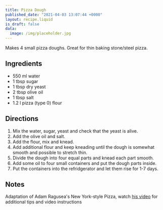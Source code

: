 ```yaml
---
title: Pizza Dough
published_date: "2021-04-03 13:07:44 +0000"
layout: recipe.liquid
is_draft: false
data:
  image: /img/placeholder.jpg
---
```

Makes 4 small pizza doughs. Great for thin baking stone/steel pizza.

## Ingredients

- 550 ml water
- 1 tbsp sugar
- 1 tbsp dry yeast
- 2 tbsp olive oil
- 1 tbsp salt
- 1.2 l pizza (type 0) flour

## Directions

1. Mix the water, sugar, yeast and check that the yeast is alive.
2. Add the olive oil and salt.
3. Add the flour, mix and knead.
4. Add additional flour and keep kneading until the dough is somewhat smooth and possible to stretch thin.
5. Divide the dough into four equal parts and knead each part smooth.
6. Add some oil to four small containers and put the dough parts inside.
7. Put the containers into the refridgerator and let them rise for 1-7 days.

## Notes

Adaptation of Adam Ragusea's New York-style Pizza, watch [his video](https://www.youtube.com/watch?v=SDpCzJw2xm4) for additional tips and video instructions